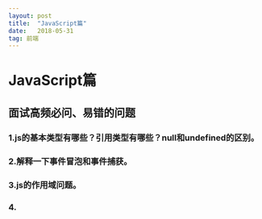 ```yaml
---
layout: post
title:  "JavaScript篇"
date:   2018-05-31
tag: 前端
---
```


# JavaScript篇
面试高频必问、易错的问题
------
### 1.js的基本类型有哪些？引用类型有哪些？null和undefined的区别。
### 2.解释一下事件冒泡和事件捕获。
### 3.js的作用域问题。
### 4.